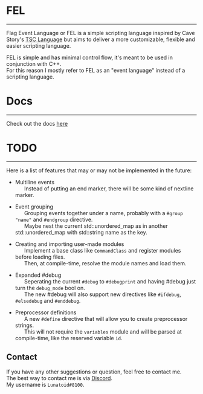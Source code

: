 # FEL
-----
Flag Event Language or FEL is a simple scripting language inspired by Cave Story's [TSC Language](http://www.cavestory.org/guides/basicmodding/guide/tsc.html) but aims to deliver a more customizable, flexible and easier scripting language.  

FEL is simple and has minimal control flow, it's meant to be used in conjunction with C++.    
For this reason I mostly refer to FEL as an "event language" instead of a scripting language.  

# Docs
-----
Check out the docs [here](https://lunatoid.github.io/FEL/)

# TODO
----
Here is a list of features that may or may not be implemented in the future:  

* Multiline events  
&nbsp;&nbsp;&nbsp;&nbsp;&nbsp;&nbsp;Instead of putting an end marker, there will be some kind of nextline marker.  

* Event grouping  
&nbsp;&nbsp;&nbsp;&nbsp;&nbsp;&nbsp;Grouping events together under a name, probably with a `#group "name"` and `#endgroup` directive.  
&nbsp;&nbsp;&nbsp;&nbsp;&nbsp;&nbsp;Maybe nest the current std::unordered_map as in another std::unordered_map with std::string name as the key.  

* Creating and importing user-made modules  
&nbsp;&nbsp;&nbsp;&nbsp;&nbsp;&nbsp;Implement a base class like `CommandClass` and register modules before loading files.  
&nbsp;&nbsp;&nbsp;&nbsp;&nbsp;&nbsp;Then, at compile-time, resolve the module names and load them.

* Expanded #debug  
&nbsp;&nbsp;&nbsp;&nbsp;&nbsp;&nbsp;Seperating the current `#debug` to `#debugprint` and having #debug just turn the `debug_mode` bool on.  
&nbsp;&nbsp;&nbsp;&nbsp;&nbsp;&nbsp;The new #debug will also support new directives like `#ifdebug`, `#elsedebug` and `#enddebug`.

* Preprocessor definitions  
&nbsp;&nbsp;&nbsp;&nbsp;&nbsp;&nbsp;A new `#define` directive that will allow you to create preprocessor strings.  
&nbsp;&nbsp;&nbsp;&nbsp;&nbsp;&nbsp;This will not require the `variables` module and will be parsed at compile-time, like the reserved variable `id`.  

## Contact
If you have any other suggestions or question, feel free to contact me.  
The best way to contact me is via [Discord](https://discordapp.com).  
My username is `Lunatoid#8100`.
